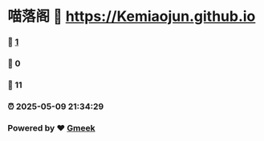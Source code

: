 # 喵落阁 :link: https://Kemiaojun.github.io 
### :page_facing_up: [1](https://Kemiaojun.github.io/tag.html) 
### :speech_balloon: 0 
### :hibiscus: 11 
### :alarm_clock: 2025-05-09 21:34:29 
### Powered by :heart: [Gmeek](https://github.com/Meekdai/Gmeek)
